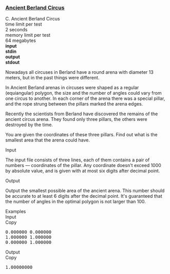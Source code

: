 <h3><a href="https://codeforces.com/contest/1/problem/C" target="_blank" rel="noopener noreferrer">Ancient Berland Circus</a></h3>

<div class="header"><div class="title">C. Ancient Berland Circus</div><div class="time-limit"><div class="property-title">time limit per test</div>2 seconds</div><div class="memory-limit"><div class="property-title">memory limit per test</div>64 megabytes</div><div class="input-file input-standard" style="font-weight: bold"><div class="property-title">input</div>stdin</div><div class="output-file output-standard" style="font-weight: bold"><div class="property-title">output</div>stdout</div></div><div><p>Nowadays all circuses in Berland have a round arena with diameter 13 meters, but in the past things were different.</p><p>In Ancient Berland arenas in circuses were shaped as a regular (equiangular) polygon, the size and the number of angles could vary from one circus to another. In each corner of the arena there was a special pillar, and the rope strung between the pillars marked the arena edges.</p><p>Recently the scientists from Berland have discovered the remains of the ancient circus arena. They found only three pillars, the others were destroyed by the time.</p><p>You are given the coordinates of these three pillars. Find out what is the smallest area that the arena could have.</p></div><div class="input-specification"><div class="section-title">Input</div><p>The input file consists of three lines, each of them contains a pair of numbers –– coordinates of the pillar. Any coordinate doesn't exceed 1000 by absolute value, and is given with at most six digits after decimal point.</p></div><div class="output-specification"><div class="section-title">Output</div><p>Output the smallest possible area of the ancient arena. This number should be accurate to at least 6 digits after the decimal point. It's guaranteed that the number of angles in the optimal polygon is not larger than 100.</p></div><div class="sample-tests"><div class="section-title">Examples</div><div class="sample-test"><div class="input"><div class="title">Input<div title="Copy" data-clipboard-target="#id006488736991087172" id="id0014101929689455373" class="input-output-copier">Copy</div></div><pre id="id006488736991087172">0.000000 0.000000<br>1.000000 1.000000<br>0.000000 1.000000<br></pre></div><div class="output"><div class="title">Output<div title="Copy" data-clipboard-target="#id006807872263253949" id="id006521934478799253" class="input-output-copier">Copy</div></div><pre id="id006807872263253949">1.00000000<br></pre></div></div></div>